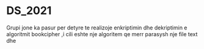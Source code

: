 # DS_2021
Grupi jone ka pasur per detyre te realizoje enkriptimin dhe dekriptimin e algoritmit bookcipher ,i cili eshte nje algoritem qe merr parasysh nje file text dhe 
